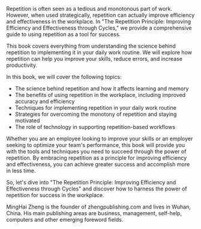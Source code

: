 
Repetition is often seen as a tedious and monotonous part of work. However, when used strategically, repetition can actually improve efficiency and effectiveness in the workplace. In "The Repetition Principle: Improving Efficiency and Effectiveness through Cycles," we provide a comprehensive guide to using repetition as a tool for success.

This book covers everything from understanding the science behind repetition to implementing it in your daily work routine. We will explore how repetition can help you improve your skills, reduce errors, and increase productivity.

In this book, we will cover the following topics:

* The science behind repetition and how it affects learning and memory
* The benefits of using repetition in the workplace, including improved accuracy and efficiency
* Techniques for implementing repetition in your daily work routine
* Strategies for overcoming the monotony of repetition and staying motivated
* The role of technology in supporting repetition-based workflows

Whether you are an employee looking to improve your skills or an employer seeking to optimize your team's performance, this book will provide you with the tools and techniques you need to succeed through the power of repetition. By embracing repetition as a principle for improving efficiency and effectiveness, you can achieve greater success and accomplish more in less time.

So, let's dive into "The Repetition Principle: Improving Efficiency and Effectiveness through Cycles" and discover how to harness the power of repetition for success in the workplace.

MingHai Zheng is the founder of zhengpublishing.com and lives in Wuhan, China. His main publishing areas are business, management, self-help, computers and other emerging foreword fields.
